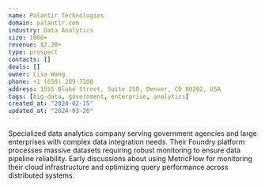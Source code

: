 ```yaml
---
name: Palantir Technologies
domain: palantir.com
industry: Data Analytics
size: 1000+
revenue: $2.2B+
type: prospect
contacts: []
deals: []
owner: Lisa Wang
phone: +1 (650) 289-7100
address: 1555 Blake Street, Suite 250, Denver, CO 80202, USA
tags: [big-data, government, enterprise, analytics]
created_at: "2024-02-15"
updated_at: "2024-03-20"
---
```


Specialized data analytics company serving government agencies and large enterprises with complex data integration needs. Their Foundry platform processes massive datasets requiring robust monitoring to ensure data pipeline reliability. Early discussions about using MetricFlow for monitoring their cloud infrastructure and optimizing query performance across distributed systems.